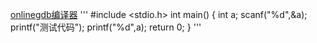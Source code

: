 [onlinegdb编译器](https://www.onlinegdb.com/online_c_compiler)
'''
   #include <stdio.h>
   int main()
   {
     int a;
     scanf("%d",&a);
     printf("测试代码");
     printf("%d",a);
     return 0;
   }
'''
